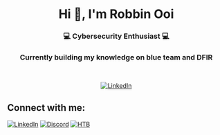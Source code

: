 <h1 align="center">Hi 👋, I'm Robbin Ooi</h1>
<h3 align="center">💻 Cybersecurity Enthusiast 💻</h3>
<h3 align="center">Currently building my knowledge on blue team and DFIR</h3>
<br>
<p align="center">
<a href="https://github.com/anuraghazra/github-readme-stats"><img src="https://github-readme-stats.vercel.app/api?username=warlocksmurf&rank_icon=github&show_icons=true&theme=radical" alt="LinkedIn"></a>
</p>

<h2 align="left">Connect with me:</h2>
<p align="left">
<a href="https://www.linkedin.com/in/robbinooi/"><img src="https://img.shields.io/badge/LinkedIn-0077B5?style=for-the-badge&logo=linkedin&logoColor=white" alt="LinkedIn"></a>
<a href="https://www.discord.com/users/249479519331811330"><img src="https://img.shields.io/badge/Discord-5865F2?style=for-the-badge&logo=discord&logoColor=white" alt="Discord"></a>
<a href="https://app.hackthebox.com/profile/1354403"><img src="https://img.shields.io/badge/HackTheBox-111927?style=for-the-badge&logo=Hack%20The%20Box&logoColor=9FEF00" alt="HTB"></a>
</p>
